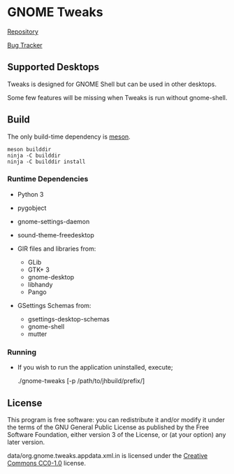 GNOME Tweaks
=============================

[Repository](https://gitlab.gnome.org/GNOME/gnome-tweaks)

[Bug Tracker](https://gitlab.gnome.org/GNOME/gnome-tweaks/issues)

## Supported Desktops

Tweaks is designed for GNOME Shell but can be used in other desktops.

Some few features will be missing when Tweaks is run without gnome-shell.

## Build

The only build-time dependency is [meson](https://mesonbuild.com/).

    meson builddir
    ninja -C builddir
    ninja -C builddir install

### Runtime Dependencies

- Python 3
- pygobject
- gnome-settings-daemon
- sound-theme-freedesktop

- GIR files and libraries from:

  - GLib
  - GTK+ 3
  - gnome-desktop
  - libhandy
  - Pango

- GSettings Schemas from:
  - gsettings-desktop-schemas
  - gnome-shell
  - mutter

### Running

- If you wish to run the application uninstalled, execute;

  ./gnome-tweaks [-p /path/to/jhbuild/prefix/]

## License

This program is free software: you can redistribute it and/or modify it under
the terms of the GNU General Public License as published by the Free Software
Foundation, either version 3 of the License, or (at your option) any later version.

data/org.gnome.tweaks.appdata.xml.in is licensed under the [Creative Commons
CC0-1.0](https://creativecommons.org/publicdomain/zero/1.0/legalcode) license.
